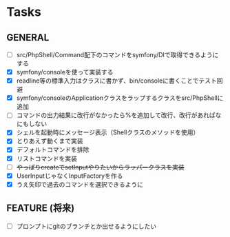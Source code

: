 # Tasks

## GENERAL

- [ ] src/PhpShell/Command配下のコマンドをsymfony/DIで取得できるようにする
- [x] symfony/consoleを使って実装する
- [x] readline等の標準入力はクラスに書かず、bin/consoleに書くことでテスト回避
- [x] symfony/consoleのApplicationクラスをラップするクラスをsrc/PhpShellに追加
- [ ] コマンドの出力結果に改行がなかったら%を追加して改行、改行があればなにもしない
- [x] シェルを起動時にメッセージ表示（Shellクラスのメソッドを使用）
- [x] とりあえず動くまで実装
- [x] デフォルトコマンドを排除
- [x] リストコマンドを実装
- [ ] ~~やっぱりcreateでsetInputやりたいからラッパークラスを実装~~
- [x] UserInputじゃなくInputFactoryを作る
- [x] うえ矢印で過去のコマンドを選択できるように

## FEATURE (将来)

- [ ] プロンプトにgitのブランチとか出せるようにしたい

